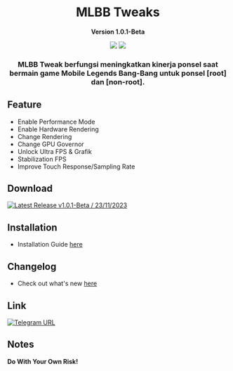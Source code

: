 <h1 align="center">MLBB Tweaks</h1>
<p align="center"><b>Version 1.0.1-Beta</b></p>

<div align="center">
    <img src="https://img.shields.io/badge/Updated-2023/11/25-blue.svg?longCache=true&style=popout-round"/>
    <img src="https://img.shields.io/badge/Magisk-Module-green.svg?longCache=true&style=flat-round"/>
    <h3>
        MLBB Tweak berfungsi meningkatkan kinerja ponsel saat bermain game Mobile Legends Bang-Bang untuk ponsel [root] dan [non-root].
    </h3>
</div>

## Feature

- Enable Performance Mode
- Enable Hardware Rendering
- Change Rendering
- Change GPU Governor
- Unlock Ultra FPS & Grafik
- Stabilization FPS
- Improve Touch Response/Sampling Rate

## Download

[![Latest Release v1.0.1-Beta / 23/11/2023](https://img.shields.io/badge/Download-v1.0Beta-blue)](https://drive.google.com/file/d/1kp6r4rIbhl_ROrRX_ygg38mrSYEBnBJ9/view?usp=drive_link)

## Installation

- Installation Guide [here](https://github.com/mahisataruna/MLBB-Tweaks/v1.0-Beta/Installation-Guide.txt)

## Changelog

- Check out what's new [here](https://github.com/mahisataruna/MLBB-Tweaks/v1.0-Beta/CHANGELOG.md)

## Link

[![Telegram URL](https://img.shields.io/twitter/url?label=Telegram&logo=telegram&style=social)](https://t.me/algorithmdev)

## Notes

<b>Do With Your Own Risk!</b>
